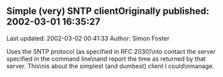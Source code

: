 ## Simple (very) SNTP clientOriginally published: 2002-03-01 16:35:27 
Last updated: 2002-03-02 00:41:33 
Author: Simon Foster 
 
Uses the SNTP protocol (as specified in RFC 2030)\nto contact the server specified in the command line\nand report the time as returned by that server.  This\nis about the simplest (and dumbest) client I could\nmanage.